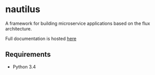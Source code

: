 # nautilus
A framework for building microservice applications based on the flux architecture.

Full documentation is hosted [here](http://aaivazis.github.io/nautilus/)

## Requirements
* Python 3.4
